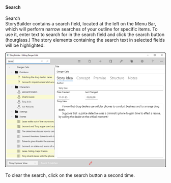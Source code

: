 #### Search ####
Search <br/>
StoryBuilder contains a search field, located at the left on the Menu Bar, which will perform narrow searches of your outline for specific items. To use it, enter text to search for in the search field and click the search button (hourglass.) The story elements containing the search text in selected fields will be highlighted: <br/>

![](Search-Function.png)

To clear the search, click on the search button a second time. <br/>

